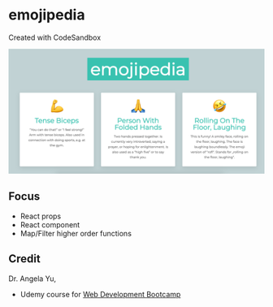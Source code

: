 # emojipedia
Created with CodeSandbox

![](/screenshot/ss.png)

## Focus
- React props 
- React component
- Map/Filter higher order functions 
 
## Credit

Dr. Angela Yu,
- Udemy course for [Web Development Bootcamp](https://www.udemy.com/course/the-complete-web-development-bootcamp) 
